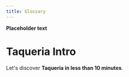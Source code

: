 ```yaml
---
title: Glossary
---
```


**Placeholder text**

# Taqueria Intro

Let's discover **Taqueria in less than 10 minutes**.